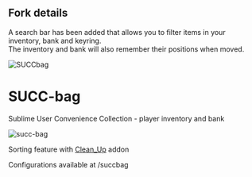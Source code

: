 ## Fork details ##

A search bar has been added that allows you to filter items in your inventory, bank and keyring.    
The inventory and bank will also remember their positions when moved.

![SUCCbag](https://user-images.githubusercontent.com/107083057/234946553-9c0dfd94-ef42-4c34-8b6d-e9b99732fa20.png)

# SUCC-bag
Sublime User Convenience Collection - player inventory and bank   

![succ-bag](https://cloud.githubusercontent.com/assets/17740865/23642754/f5d4baa6-02b1-11e7-89ad-db77a9b3a6c3.jpg)

Sorting feature with [Clean_Up](https://github.com/shirsig/Clean_Up) addon

Configurations available at /succbag

